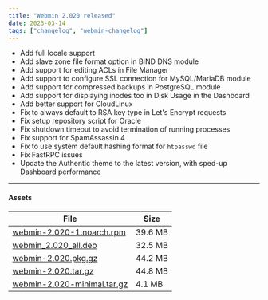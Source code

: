 ```yaml
---
title: "Webmin 2.020 released"
date: 2023-03-14
tags: ["changelog", "webmin-changelog"]
---
```


* Add full locale support
* Add slave zone file format option in BIND DNS module
* Add support for editing ACLs in File Manager
* Add support to configure SSL connection for MySQL/MariaDB module
* Add support for compressed backups in PostgreSQL module
* Add support for displaying inodes too in Disk Usage in the Dashboard
* Add better support for CloudLinux
* Fix to always default to RSA key type in Let's Encrypt requests
* Fix setup repository script for Oracle
* Fix shutdown timeout to avoid termination of running processes
* Fix support for SpamAssassin 4
* Fix to use system default hashing format for `htpasswd` file
* Fix FastRPC issues
* Update the Authentic theme to the latest version, with sped-up Dashboard performance

---

#### Assets

| File                       | Size | 
| -------------------------- | -----| 
|[webmin-2.020-1.noarch.rpm](https://github.com/webmin/webmin/releases/download/2.020/webmin-2.020-1.noarch.rpm)     | 39.6 MB |
|[webmin_2.020_all.deb](https://github.com/webmin/webmin/releases/download/2.020/webmin_2.020_all.deb)               | 32.5 MB |
|[webmin-2.020.pkg.gz](https://github.com/webmin/webmin/releases/download/2.020/webmin-2.020.pkg.gz)                 | 44.2 MB |
|[webmin-2.020.tar.gz](https://github.com/webmin/webmin/releases/download/2.020/webmin-2.020.tar.gz)                 | 44.8 MB |
|[webmin-2.020-minimal.tar.gz](https://github.com/webmin/webmin/releases/download/2.020/webmin-2.020-minimal.tar.gz) | 4.1 MB |

